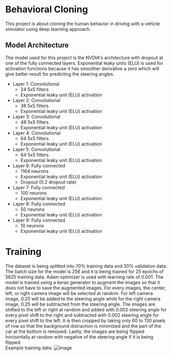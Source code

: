 # Behavioral Cloning
This project is about cloning the human behavior in driving with a vehicle simulator using deep learning approach.

## Model Architecture
The model used for this project is the NVDIA's architecture with dropout at one of the fully connected layers. Exponential leaky units (ELU) is used for activation functions because it has smoother derivative a zero which will give better result for predicting the steering angles.
- Layer 1: Convolutional
    - 24 5x5 filters
    - Exponential leaky unit (ELU) activation
- Layer 2: Convolutional
    - 36 5x5 filters
    - Exponential leaky unit (ELU) activation
- Layer 3: Convolutional
    - 48 5x5 filters
    - Exponential leaky unit (ELU) activation
- Layer 4: Convolutional
    - 64 5x5 filters
    - Exponential leaky unit (ELU) activation
- Layer 5: Convolutional
    - 64 5x5 filters
    - Exponential leaky unit (ELU) activation
- Layer 6: Fully connected
    - 1164 neurons
    - Exponential leaky unit (ELU) activation
    - Dropout (0.2 dropout rate)
- Layer 7: Fully connected
    - 100 neurons
    -  Exponential leaky unit (ELU) activation
- Layer 8: Fully connected
    - 50 neurons
    -  Exponential leaky unit (ELU) activation
- Layer 9: Fully connected
    - 10 neurons
    -  Exponential leaky unit (ELU) activation

# Training
The dataset is being splitted into 70% training data and 30% validation data.
The batch size for the model is 256 and it is being trained for 25 epochs of 5625 training data.
Adam optimizer is used with learning rate of 0.001.
The model is trained using a keras generator to augment the images so that it does not have to save the augmented images.
For every images, the center, left, or right camera image will be selected at random. For left camera image, 0.25 will be added to the steering angle while for the right camera image, 0.25 will be subtracted from the steering angle.
The images are shifted to the left or right at random and added with 0.002 steering angle for every pixel shift to the right and subtracted with 0.002 steering angle for every pixel shift to the left.
It is then cropped by taking only 60 to 130 pixels of row so that the background distraction is minimized and the part of the car at the bottom is removed.
Lastly, the images are being flipped horizontally at random with negative of the steering angle if it is being flipped.
<br>Example training data:
![image](https://github.com/yongkiat94/CarND-Behavioral-Cloning/blob/master/example.jpg)